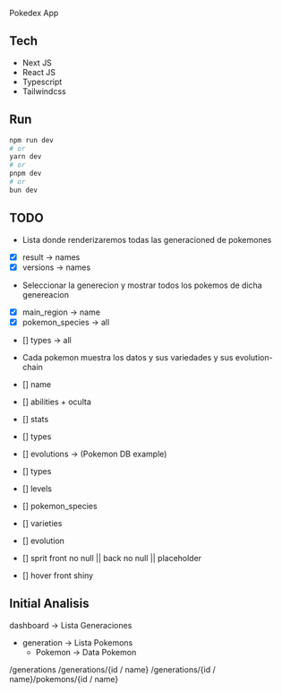 Pokedex App

## Tech

- Next JS
- React JS
- Typescript
- Tailwindcss

## Run

```bash
npm run dev
# or
yarn dev
# or
pnpm dev
# or
bun dev
```

## TODO

- Lista donde renderizaremos todas las generacioned de pokemones 
- [x] result -> names
- [x] versions -> names

- Seleccionar la generecion y mostrar todos los pokemos de dicha genereacion
- [x] main_region -> name
- [x] pokemon_species -> all
- [] types -> all

- Cada pokemon muestra los datos y sus variedades y sus evolution-chain
- [] name
- [] abilities + oculta
- [] stats
- [] types
- [] evolutions -> (Pokemon DB example)
- [] types
- [] levels
- [] pokemon_species 
- [] varieties
- [] evolution 
- [] sprit front no null || back no null || placeholder
- [] hover front shiny


## Initial Analisis

dashboard -> Lista Generaciones
 - generation -> Lista Pokemons
    - Pokemon -> Data Pokemon


/generations 
/generations/{id / name}
/generations/{id / name}/pokemons/{id / name}